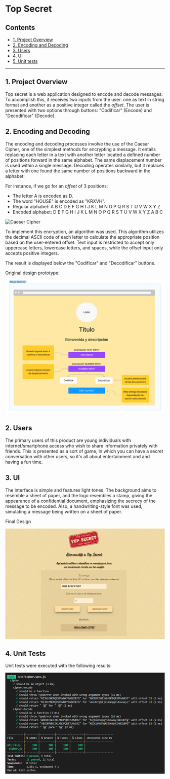 # Top Secret

## Contents

* [1. Project Overview](#1-project-overview)
* [2. Encoding and Decoding](#2-encoding-and-decoding)
* [3. Users](#2-users)
* [4. UI](#3-ui)
* [5. Unit tests](#4-unit-tests)

***

## 1. Project Overview

Top secret is a web application designed to encode and decode messages.
To accomplish this, it receives two inputs from the user: one as text in
string format and another as a positive integer called the _offset_.
The user is presented with two options through buttons:
"Codificar" (Encode) and "Decodificar" (Decode).

## 2. Encoding and Decoding

The encoding and decoding processes involve the use of the Caesar Cipher,
one of the simplest methods for encrypting a message. It entails replacing
each letter in a text with another letter located a defined number of
positions forward in the same alphabet. The same displacement number is
used within a single message. Decoding operates similarly, but it replaces
a letter with one found the same number of positions backward in
the alphabet.

For instance, if we go for an _offset_ of 3 positions:

* The letter A is encoded as D.
* The word "HOUSE" is encoded as "KRXVH".
* Regular alphabet: A B C D E F G H I J K L M N O P Q R S T U V W X Y Z
* Encoded alphabet: D E F G H I J K L M N O P Q R S T U V W X Y Z A B C

![Caeser Cipher](https://upload.wikimedia.org/wikipedia/commons/thumb/2/2b/Caesar3.svg/2000px-Caesar3.svg.png)

To implement this encryption, an algorithm was used. This algorithm utilizes
the decimal ASCII code of each letter to calculate the appropriate position
based on the user-entered offset. Text input is restricted to accept only
uppercase letters, lowercase letters, and spaces, while the offset input
only accepts positive integers.

The result is displayed below the "Codificar" and "Decodificar" buttons.

Original design prototype:

![Project Prototype](https://github.com/sara-rioseco/DEV007-cipher/blob/main/src/assets/Prototipo1.png?raw=true)

## 2. Users

The primary users of this product are young individuals with internet/smartphone
access who wish to share information privately with friends. This is presented
as a sort of game, in which you can have a secret conversation with other users,
so it's all about entertainment and and having a fun time.

## 3. UI

The interface is simple and features light tones. The background aims to
resemble a sheet of paper, and the logo resembles a stamp, giving the
appearance of a confidential document, emphasizing the secrecy of the
message to be encoded. Also, a handwriting-style font was used, simulating
a message being written on a sheet of paper.

Final Design

![Final Design](https://github.com/sara-rioseco/DEV007-cipher/blob/main/src/assets/Proyecto1.png?raw=true)

## 4. Unit Tests

Unit tests were executed with the following results:

![Unit Tests](https://github.com/sara-rioseco/DEV007-cipher/blob/main/src/assets/tests.png?raw=true)
